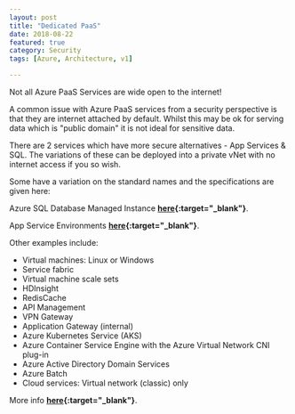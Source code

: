 ```yaml
---
layout: post
title: "Dedicated PaaS"
date: 2018-08-22
featured: true
category: Security
tags: [Azure, Architecture, v1]

---
```

Not all Azure PaaS Services are wide open to the internet!

A common issue with Azure PaaS services from a security perspective is that they are internet attached by default.  Whilst this may be ok for serving data which is "public domain" it is not ideal for sensitive data.

There are 2 services which have more secure alternatives - App Services & SQL.  The variations of these can be deployed into a private vNet with no internet access if you so wish.

Some have a variation on the standard names and the specifications are given here:

Azure SQL Database Managed Instance __[here](https://docs.microsoft.com/en-us/azure/sql-database/sql-database-managed-instance){:target="_blank"}__.

App Service Environments __[here](https://docs.microsoft.com/en-us/azure/app-service/environment/intro){:target="_blank"}__.

Other examples include:
- Virtual machines: Linux or Windows
- Service fabric
- Virtual machine scale sets
- HDInsight
- RedisCache
- API Management
- VPN Gateway
- Application Gateway (internal)
- Azure Kubernetes Service (AKS)
- Azure Container Service Engine with the Azure Virtual Network CNI plug-in
- Azure Active Directory Domain Services
- Azure Batch
- Cloud services: Virtual network (classic) only

More info __[here](https://docs.microsoft.com/en-us/azure/virtual-network/virtual-network-for-azure-services){:target="_blank"}__.
